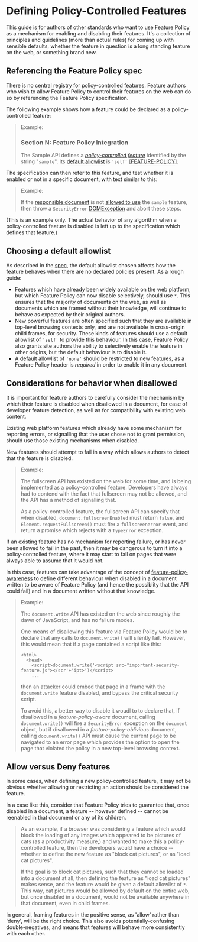 # Defining Policy-Controlled Features

This guide is for authors of other standards who want to use Feature Policy as
a mechanism for enabling and disabling their features. It's a collection of
principles and guidelines (more than actual rules) for coming up with sensible
defaults, whether the feature in question is a long standing feature on the
web, or something brand new.

## Referencing the Feature Policy spec

There is no central registry for policy-controlled features. Feature authors who
wish to allow Feature Policy to control their features on the web can do so by
referencing the Feature Policy specification.

The following example shows how a feature could be declared as a
policy-controlled feature:

> Example:
>
>### Section N: Feature Policy Integration
> The Sample API defines a [*policy-controlled feature*](https://w3c.github.io/webappsec-feature-policy/#policy-controlled-feature)
> identified by the string "`sample`". Its [default allowlist](https://w3c.github.io/webappsec-feature-policy/#default-allowlist)
> is `'self'` \[[FEATURE-POLICY](https://w3c.github.io/webappsecfeature-policy/)\].

The specification can then refer to this feature, and test whether it is enabled
or not in a specific document, with text similar to this:

> Example:
>
> If the [responsible document](https://html.spec.whatwg.org/multipage/webappapis.html#responsible-document)
> is not [allowed to use](https://html.spec.whatwg.org/multipage/iframe-embed-object.html#allowed-to-use)
> the `sample` feature, then throw a `SecurityError`
> [DOMException](https://heycam.github.io/webidl/#dfn-DOMException) and abort these steps.

(This is an example only. The actual behavior of any algorithm when a
policy-controlled feature is disabled is left up to the specification which
defines that feature.)

## Choosing a default allowlist

As described in the
[spec](https://w3c.github.io/webappsec-feature-policy/#default-allowlists), the default
allowlist chosen affects how the feature behaves when there are no declared
policies present. As a rough guide:

* Features which have already been widely available on the web platform, but
which Feature Policy can now disable selectively, should use `*`. This
ensures that the majority of documents on the web, as well as documents which
are framed without their knowledge, will continue to behave as expected by
their original authors.
* New powerful features are often specified such that they are available in
top-level browsing contexts only, and are not available in cross-origin child
frames, for security. These kinds of features should use a default allowlist of
`'self'` to provide this behaviour. In this case, Feature Policy also grants
site authors the ability to selectively enable the feature in other origins,
but the default behaviour is to disable it.
* A default allowlist of `'none'` should be restricted to new features, as a
Feature Policy header is *required* in order to enable it in any document.

## Considerations for behavior when disallowed

It is important for feature authors to carefully consider the mechanism by
which their feature is disabled when disallowed in a document, for ease of
developer feature detection, as well as for compatibility with existing web
content.

Existing web platform features which already have some mechanism for reporting
errors, or signalling that the user chose not to grant permission, should use
those existing mechanisms when disabled.

New features should attempt to fail in a way which allows authors to detect
that the feature is disabled.

> Example:
>
> The fullscreen API has existed on the web for some time, and is being
> implemented as a policy-controlled feature. Developers have always had to
> contend with the fact that fullscreen may not be allowed, and the API has a
> method of signalling that.
>
> As a policy-controlled feature, the fullscreen API can specify that when
> disabled, `document.fullscreenEnabled` must return `false`, and
> `Element.requestFullscreen()` must fire a `fullscreenerror` event, and return
> a promise which rejects with a `TypeError` exception.

If an existing feature has no mechanism for reporting failure, or has never been
allowed to fail in the past, then it may be dangerous to turn it into a
policy-controlled feature, where it may start to fail on pages that were always
able to assume that it would not.

In this case, features can take advantage of the concept of
[feature-policy-awareness](https://w3c.github.io/webappsec-feature-policy/#feature-policy-aware)
to define different behaviour when disabled in a document written to be aware of
Feature Policy (and hence the possiblity that the API could fail) and in a
document written without that knowledge.

> Example:
>
> The `document.write` API has existed on the web since roughly the dawn of
> JavaScript, and has no failure modes.
>
> One means of disallowing this feature via Feature Policy would be to declare that
> any calls to `document.write()` will silently fail. However, this would mean that
> if a page contained a script like this:
>
>     <html>
>       <head>
>         <script>document.write('<script src="important-security-feature.js"></scr'+'ipt>')</script>
>         ...
>
> then an attacker could embed that page in a frame with the `document.write`
> feature disabled, and bypass the critical security script.
>
> To avoid this, a better way to disable it woudl to to declare that, if
> disallowed in a *feature-policy-aware* document, calling `document.write()` will
> fire a `SecurityError` exception on the `document` object, but if disallowed in
> a *feature-policy-oblivious* document, calling `document.write()` API must cause
> the current page to be navigated to an error page which provides the option to open
> the page that violated the policy in a new top-level browsing context.

## Allow versus Deny features

In some cases, when defining a new policy-controlled feature, it may not be
obvious whether allowing or restricting an action should be considered the
feature.

In a case like this, consider that Feature Policy tries to guarantee that, once
disabled in a document, a feature -- however defined -- cannot be reenabled in
that document or any of its children.

> As an example, if a browser was considering a feature which would block the
> loading of any images which appeared to be pictures of cats (as a
> productivity measure,) and wanted to make this a policy-controlled feature,
> then the developers would have a choice -- whether to define the new feature
> as "block cat pictures", or as "load cat pictures".
>
> If the goal is to block cat pictures, such that they cannot be loaded into a
> document at all, then defining the feature as "load cat pictures" makes
> sense, and the feature would be given a default allowlist of `*`. This way,
> cat pictures would be allowed by default on the entire web, but once disabled
> in a document, would not be available anywhere in that document, even in
> child frames.

In general, framing features in the positive sense, as 'allow' rather than 'deny',
will be the right choice. This also avoids potentially-confusing double-negatives,
and means that features will behave more consistently with each other.
